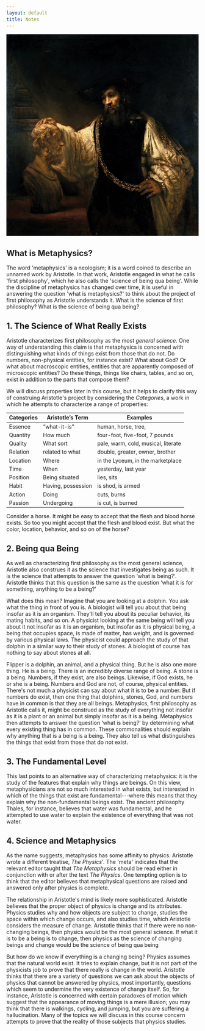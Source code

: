 ```yaml
---
layout: default
title: Notes
---
```


![alt text](Aristotle.jpg)

## What is Metaphysics?

The word 'metaphysics' is a neologism; it is a word coined to describe an unnamed work by Aristotle. In that work, Aristotle engaged in what he calls 'first philosophy', which he also calls the 'science of being qua being'. While the discipline of metaphysics has changed over time, it is useful in answering the question 'what is metaphysics?' to think about the project of first philosophy as Aristotle understands it. What is the science of first philosophy? What is the science of being qua being? 

## 1. The Science of What Really Exists 

Aristotle characterizes first philosophy as the most *general science*. One way of understanding this claim is that metaphysics is concerned with distinguishing what kinds of things exist from those that do not. Do numbers, non-physical entities, for instance exist? What about God? Or what about macroscopic entities, entities that are apparently composed of microscopic entities? Do these things, things like chairs, tables, and so on, exist in addition to the parts that compose them? 

We will discuss properties later in this course, but it helps to clarify this way of construing Aristotle's project by considering the *Categories*, a work in which he attempts to characterize a range of properties:


| Categories | Aristotle’s Term   | Examples                            |
| ---------- | ------------------ | ----------------------------------- |
| Essence    | “what-it-is”       | human, horse, tree,                 |
| Quantity   | How much           | four-foot, five-foot, 7 pounds     	|
| Quality    | What sort          | pale, warm, cold, musical, literate |
| Relation   | related to what    | double, greater, owner, brother     |
| Location   | Where              | in the Lyceum, in the marketplace   |
| Time       | When               | yesterday, last year                |
| Position   | Being situated     | lies, sits                          |
| Habit      | Having, possession | is shod, is armed                   |
| Action     | Doing              | cuts, burns                         |
| Passion    | Undergoing         | is cut, is burned  

Consider a horse. It might be easy to accept that the flesh and blood horse exists. So too you might accept that the flesh and blood exist. But what the color, location, behavior, and so on of the horse? 

## 2. Being qua Being
 

As well as characterizing first philosophy as the most general science, Aristotle also construes it as the science that investigates being as such. It is the science that attempts to answer the question ‘what is being?'. Aristotle thinks that this question is the same as the question ‘what it is for something, anything to be a being?' 

What does this mean? Imagine that you are looking at a dolphin. You ask what the thing in front of you is. A biologist will tell you about that being insofar as it is an organism. They'll tell you about its peculiar behavior, its mating habits, and so on. A physicist looking at the same being will tell you about it not insofar as it is an organism, but insofar as it is physical being, a being that occupies space, is made of matter, has weight, and is governed by various physical laws. The physicist could approach the study of that dolphin in a similar way to their study of stones. A biologist of course has nothing to say about stones at all.  

Flipper is a dolphin, an animal, and a physical thing. But he is also one more thing. He is a being. There is an incredibly diverse range of being. A stone is a being. Numbers, if they exist, are also beings. Likewise, if God exists, he or she is a being. Numbers and God are not, of course, physical entities. There's not much a physicist can say about what it is to be a number. But if numbers do exist, then one thing that dolphins, stones, God, and numbers have in common is that they are all beings. Metaphysics, first philosophy as Aristotle calls it, might be construed as the study of everything not insofar as it is a plant or an animal but simply insofar as it is a being. Metaphysics then attempts to answer the question ‘what is being?’ by determining what every existing thing has in common. These commonalities should explain why anything that is a being is a being. They also tell us what distinguishes the things that exist from those that do not exist. 



## 3. The Fundamental Level

This last points to an alternative way of characterizing metaphysics: it is the study of the features that explain why things are beings. On this view, metaphysicians are not so much interested in what exists, but interested in which of the things that exist are fundamental---where this means that they explain why the non-fundamental beings exist. The ancient philosophy Thales, for instance, believes that water was fundamental, and he attempted to use water to explain the existence of everything that was not water. 


## 4. Science and Metaphysics 

As the name suggests, metaphysics has some affinity to physics. Aristotle wrote a different treatise, *The Physics*'. The 'meta' indicates that the relevant editor taught that *The Metaphysics* should be read either in conjunction with or after the text *The Physics*. One tempting option is to think that the editor believes that metaphysical questions are raised and answered only after physics is complete. 

The relationship in Aristotle's mind is likely more sophisticated. Aristotle believes that the proper object of physics is change and its attributes. Physics studies why and how objects are subject to change, studies the space within which change occurs, and also studies time, which Aristotle considers the measure of change. Aristotle thinks that if there were no non-changing beings, then physics would be the most general science. If what it is to be a being is to change, then physics as the science of changing beings and change would be the science of being qua being 

But how do we know if everything is a changing being? Physics assumes that the natural world exist. It tries to explain change, but it is not part of the physicists job to prove that there really is change in the world. Aristotle thinks that there are a variety of questions we can ask about the objects of physics that cannot be answered by physics, most importantly, questions which seem to undermine the very existence of change itself. So, for instance, Aristotle is concerned with certain paradoxes of motion which suggest that the appearance of moving things is a mere illusion; you may think that there is walkings, cycling, and jumping, but you are suffering a hallucination. Many of the topics we will discuss in this course concern attempts to prove that the reality of those subjects that physics studies. 

